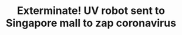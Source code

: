 ---
title: "Exterminate! UV robot sent to Singapore mall to zap coronavirus"
permalink: https://www.reuters.com/article/us-health-coronavirus-singapore-robot-idUSKBN22X17B
---